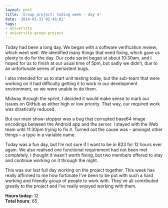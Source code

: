 ```yaml
---
layout: post
title: 'Group project: Coding week - day 4'
date: '2014-01-31 02:46:02'
tags:
- university
- university-group-project
---
```


Today had been a long day. We began with a software verification review, which went well. We identified many things that need fixing, which gave us plenty to do for the day. Our code sprint began at about 10:30am, and I hoped for us to finish at our usual time of 5pm, but sadly we didn’t, due to an unfortunate series of persistent bugs.

I also intended for us to start unit testing today, but the sub-team that were working on it had difficulty getting it to work in our development environment, so we were unable to do them.

Midway through the sprint, I decided it would make sense to mark our issues on GitHub as either high or low priority. That way, our required work was drastically reduced.

But our main show-stopper was a bug that corrupted base64 image encodings between the Android app and the server. I stayed with the Web team until 11:30pm trying to fix it. Turned out the cause was – amongst other things – a typo in a variable name.

Today was a fun day, but I’m not sure if I want to be in B23 for 12 hours ever again. We also realised one functional requirement had not been met completely. I thought it wasn’t worth fixing, but two members offered to stay and continue working on it through the night.

This was our last full day working on the project together. This week has really affirmed to me how fortunate I’ve been to be put with such a hard working and friendly group of people to work with. They’ve all contributed greatly to the project and I’ve really enjoyed working with them.

**Hours today:** 12  
**Total hours:** 65


